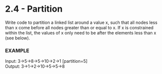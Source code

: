 # 2.4 - Partition

Write code to partition a linked list around a value x, such that all nodes less than x come before all nodes greater than or equal to x. If x is constrained within the list, the values of x only need to be after the elements less than x (see below).

### EXAMPLE
Input: 3->5->8->5->10->2->1 [partition=5]   
Output: 3->1->2->10->5->5->8
